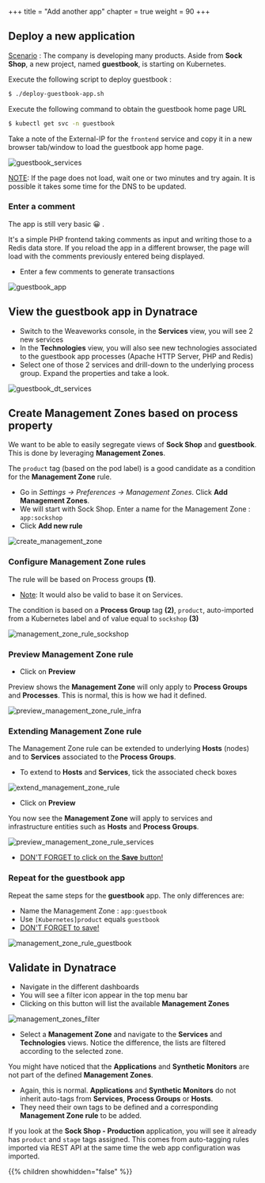 +++
title = "Add another app"
chapter = true
weight = 90
+++

## Deploy a new application

<u>Scenario</u> : The company is developing many products. Aside from <b>Sock Shop</b>, a new project, named <b>guestbook</b>, is starting on Kubernetes.

Execute the following script to deploy guestbook :

```sh
$ ./deploy-guestbook-app.sh
```

Execute the following command to obtain the guestbook home page URL
```sh
$ kubectl get svc -n guestbook
```

Take a note of the External-IP for the `frontend` service and copy it in a new browser tab/window to load the guestbook app home page.

![guestbook_services](/images/guestbook_services.png)

<u>NOTE</u>: If the page does not load, wait one or two minutes and try again. It is possible it takes some time for the DNS to be updated.

### Enter a comment

The app is still very basic :grinning: . 

It's a simple PHP frontend taking comments as input and writing those to a Redis data store. If you reload the app in a different browser, the page will load with the comments previously entered being displayed.

- Enter a few comments to generate transactions

![guestbook_app](/images/guestbook_app.png)

## View the guestbook app in Dynatrace

- Switch to the Weaveworks console, in the <b>Services</b> view, you will see 2 new services
- In the <b>Technologies</b> view, you will also see new technologies associated to the guestbook app processes (Apache HTTP Server, PHP and Redis)
- Select one of those 2 services and drill-down to the underlying process group. Expand the properties and take a look.

![guestbook_dt_services](/images/guestbook_dt_services.png)

## Create Management Zones based on process property

We want to be able to easily segregate views of <b>Sock Shop</b> and <b>guestbook</b>. This is done by leveraging <b>Management Zones</b>. 

The `product` tag (based on the pod label) is a good candidate as a condition for the <b>Management Zone</b> rule.

- Go in <i>Settings -> Preferences -> Management Zones</i>. Click <b>Add Management Zones</b>.
- We will start with Sock Shop. Enter a name for the Management Zone : `app:sockshop`
- Click <b>Add new rule</b>

![create_management_zone](/images/create_management_zone_enter_name.png)

### Configure Management Zone rules

The rule will be based on Process groups <b>(1)</b>. 
- <u>Note</u>: It would also be valid to base it on Services.

The condition is based on a <b>Process Group</b> tag <b>(2)</b>, `product`, auto-imported from a Kubernetes label and of value equal to `sockshop` <b>(3)</b> 

![management_zone_rule_sockshop](/images/management_zone_rule_sockshop.png)

### Preview Management Zone rule

- Click on <b>Preview</b>
  
Preview shows the <b>Management Zone</b> will only apply to <b>Process Groups</b> and <b>Processes</b>. This is normal, this is how we had it defined.

![preview_management_zone_rule_infra](/images/preview_management_zone_rule_infra.png)

### Extending Management Zone rule

The Management Zone rule can be extended to underlying <b>Hosts</b> (nodes) and to <b>Services</b> associated to the <b>Process Groups</b>.

- To extend to <b>Hosts</b> and <b>Services</b>, tick the associated check boxes 

![extend_management_zone_rule](/images/extend_management_zone_rule.png)

- Click on <b>Preview</b>

You now see the <b>Management Zone</b> will apply to services and infrastructure entities such as <b>Hosts</b> and <b>Process Groups</b>.

![preview_management_zone_rule_services](/images/preview_management_zone_rule_services.png)

- <u>DON'T FORGET to click on the <b>Save</b> button!</u> 

### Repeat for the guestbook app

Repeat the same steps for the <b>guestbook</b> app. The only differences are: 

- Name the Management Zone : `app:guestbook`
- Use `[Kubernetes]product` equals `guestbook`
- <u>DON'T FORGET to save!</u> 

![management_zone_rule_guestbook](/images/management_zone_rule_guestbook.png)

## Validate in Dynatrace

- Navigate in the different dashboards
- You will see a filter icon appear in the top menu bar
- Clicking on this button will list the available <b>Management Zones</b> 

![management_zones_filter](/images/management_zones_filter.png)

- Select a <b>Management Zone</b> and navigate to the <b>Services</b> and <b>Technologies</b> views. Notice the difference, the lists are filtered according to the selected zone.

You might have noticed that the <b>Applications</b> and <b>Synthetic Monitors</b> are not part of the defined <b>Management Zones</b>. 

- Again, this is normal. <b>Applications</b> and <b>Synthetic Monitors</b> do not inherit auto-tags from <b>Services</b>, <b>Process Groups</b> or <b>Hosts</b>. 
- They need their own tags to be defined and a corresponding <b>Management Zone rule</b> to be added.

If you look at the <b>Sock Shop - Production</b> application, you will see it already has `product` and `stage` tags assigned. This comes from auto-tagging rules imported via REST API at the same time the web app configuration was imported.

{{% children showhidden="false" %}}
